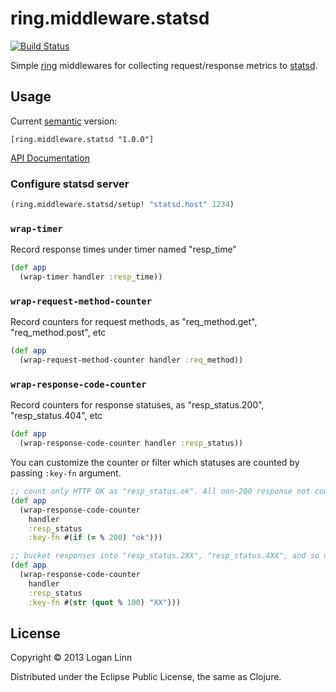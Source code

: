 # ring.middleware.statsd
[![Build Status](https://travis-ci.org/loganlinn/ring.middleware.statsd.png?branch=master)](https://travis-ci.org/loganlinn/ring.middleware.statsd)

Simple [ring](https://github.com/ring-clojure/ring) middlewares for collecting
request/response metrics to [statsd](https://github.com/etsy/statsd/).

## Usage

Current [semantic](http://semver.org/) version:

```
[ring.middleware.statsd "1.0.0"]
```

[API Documentation](http://loganlinn.github.io/ring.middleware.statsd/)

### Configure statsd server

```clojure
(ring.middleware.statsd/setup! "statsd.host" 1234)
````

### `wrap-timer`

Record response times under timer named "resp_time"

```clojure
(def app
  (wrap-timer handler :resp_time))
```


### `wrap-request-method-counter`

Record counters for request methods, as "req_method.get", "req_method.post", etc

```clojure
(def app
  (wrap-request-method-counter handler :req_method))
```

### `wrap-response-code-counter`

Record counters for response statuses, as "resp_status.200", "resp_status.404",
etc

```clojure
(def app
  (wrap-response-code-counter handler :resp_status))
```

You can customize the counter or filter which statuses are counted by passing
`:key-fn` argument.

```clojure
;; count only HTTP OK as "resp_status.ok". All non-200 response not counted.
(def app
  (wrap-response-code-counter
    handler
    :resp_status
    :key-fn #(if (= % 200) "ok")))
```

```clojure
;; bucket responses into "resp_status.2XX", "resp_status.4XX", and so on
(def app
  (wrap-response-code-counter
    handler
    :resp_status
    :key-fn #(str (quot % 100) "XX")))
```

## License

Copyright © 2013 Logan Linn

Distributed under the Eclipse Public License, the same as Clojure.

